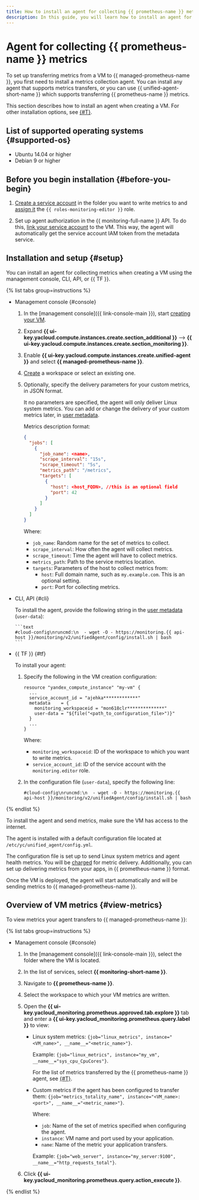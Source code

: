 ```yaml
---
title: How to install an agent for collecting {{ prometheus-name }} metrics
description: In this guide, you will learn how to install an agent for collecting {{ prometheus-name }} metrics when creating a VM and how to view the collected metrics.
---
```


# Agent for collecting {{ prometheus-name }} metrics

To set up transferring metrics from a VM to {{ managed-prometheus-name }}, you first need to install a metrics collection agent. You can install any agent that supports metrics transfers, or you can use {{ unified-agent-short-name }} which supports transferring {{ prometheus-name }} metrics. 

This section describes how to install an agent when creating a VM. For other installation options, see [{#T}](../../../concepts/data-collection/unified-agent/installation.md).

## List of supported operating systems {#supported-os}

- Ubuntu 14.04 or higher
- Debian 9 or higher

## Before you begin installation {#before-you-begin}

1. [Create a service account](../../../../iam/operations/sa/create.md) in the folder you want to write metrics to and [assign it](../../../../iam/operations/sa/assign-role-for-sa.md) the `{{ roles-monitoring-editor }}` role.

1. Set up agent authorization in the {{ monitoring-full-name }} API. To do this, [link your service account](../../../../compute/operations/vm-connect/auth-inside-vm.md#link-sa-with-instance) to the VM. This way, the agent will automatically get the service account IAM token from the metadata service.

## Installation and setup {#setup}

You can install an agent for collecting metrics when creating a VM using the management console, CLI, API, or {{ TF }}.

{% list tabs group=instructions %}

- Management console {#console}
  
  1. In the [management console]({{ link-console-main }}), start [creating your VM](../../../../compute/operations/vm-create/create-linux-vm.md).
  1. Expand **{{ ui-key.yacloud.compute.instances.create.section_additional }}** ⟶ **{{ ui-key.yacloud.compute.instances.create.section_monitoring }}**.
  1. Enable **{{ ui-key.yacloud.compute.instances.create.unified-agent }}** and select **{{ managed-prometheus-name }}**.
  1. [Create](../index.md#access) a workspace or select an existing one.
  1. Optionally, specify the delivery parameters for your custom metrics, in JSON format.

      It no parameters are specified, the agent will only deliver Linux system metrics. You can add or change the delivery of your custom metrics later, in [user metadata](../../../../compute/concepts/vm-metadata.md#how-to-send-metadata).
    
      Metrics description format:

      ```json
      {
        "jobs": [
          {
            "job_name": <name>,
            "scrape_interval": "15s",
            "scrape_timeout": "5s",
            "metrics_path": "/metrics",
            "targets": [
              {
                "host": <host_FQDN>, //this is an optional field
                "port": 42
              }
            ]
          }
        ]
      }
      ```

      Where:
      - `job_name`: Random name for the set of metrics to collect.
      - `scrape_interval`: How often the agent will collect metrics.
      - `scrape_timeout`: Time the agent will have to collect metrics.
      - `metrics_path`: Path to the service metrics location.
      - `targets`: Parameters of the host to collect metrics from:
        - `host`: Full domain name, such as `my.example.com`. This is an optional setting.
        - `port`: Port for collecting metrics.

- CLI, API {#cli}
  
    To install the agent, provide the following string in the [user metadata](../../../../compute/concepts/vm-metadata.md#how-to-send-metadata) (`user-data`):

    
      ```text
      #cloud-config\nruncmd:\n  - wget -O - https://monitoring.{{ api-host }}/monitoring/v2/unifiedAgent/config/install.sh | bash
      ```



- {{ TF }} {#tf}

  To install your agent:
  
  1. Specify the following in the VM creation configuration:

      ```hcl
      resource "yandex_compute_instance" "my-vm" {
        ...
        service_account_id = "ajehka*************"
        metadata    = {
          monitoring_workspaceid = "mon618clr**************"
          user-data = "${file("<path_to_configuration_file>")}"
        }
        ...
      }

      ```

      Where:
      * `monitoring_workspaceid`: ID of the workspace to which you want to write metrics.
      * `service_account_id`: ID of the service account with the `monitoring.editor` role.

  1. In the configuration file (`user-data`), specify the following line:

      
      ```text
      #cloud-config\nruncmd:\n  - wget -O - https://monitoring.{{ api-host }}/monitoring/v2/unifiedAgent/config/install.sh | bash
      ```



{% endlist %}

To install the agent and send metrics, make sure the VM has access to the internet.

The agent is installed with a default configuration file located at `/etc/yc/unified_agent/config.yml`.

The configuration file is set up to send Linux system metrics and agent health metrics. You will be [charged](../../../pricing.md) for metric delivery. Additionally, you can set up delivering metrics from your apps, in {{ prometheus-name }} format.


Once the VM is deployed, the agent will start automatically and will be sending metrics to {{ managed-prometheus-name }}.


## Overview of VM metrics {#view-metrics}

To view metrics your agent transfers to {{ managed-prometheus-name }}:

{% list tabs group=instructions %}

- Management console {#console}

  1. In the [management console]({{ link-console-main }}), select the folder where the VM is located.
  1. In the list of services, select **{{ monitoring-short-name }}**.
  1. Navigate to **{{ prometheus-name }}**.
  1. Select the workspace to which your VM metrics are written.
  1. Open the **{{ ui-key.yacloud_monitoring.prometheus.approved.tab.explore }}** tab and enter a **{{ ui-key.yacloud_monitoring.prometheus.query.label }}** to view:
     
     * Linux system metrics: `{job="linux_metrics", instance="<VM_name>", __name__="<metric_name>"}`.

        Example: `{job="linux_metrics", instance="my_vm", __name__="sys_cpu_CpuCores"}`.

        For the list of metrics transferred by the {{ prometheus-name }} agent, see [{#T}](../../../metrics-ref/unifiedagent-ref.md).
     
     * Custom metrics if the agent has been configured to transfer them: `{job="metrics_totality_name", instance="<VM_name>:<port>", __name__="<metric_name>"}`.

        Where:
         * `job`: Name of the set of metrics specified when configuring the agent.
         * `instance`: VM name and port used by your application.
         * `name`: Name of the metric your application transfers.

         Example: `{job="web_server", instance="my_server:9100", __name__="http_requests_total"}`.
  1. Click **{{ ui-key.yacloud_monitoring.prometheus.query.action_execute }}**.

{% endlist %}